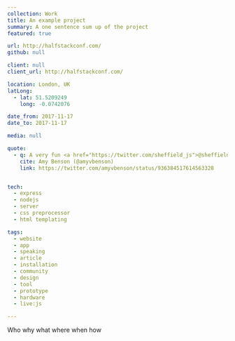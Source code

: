 ```yaml
---
collection: Work
title: An example project
summary: A one sentence sum up of the project
featured: true

url: http://halfstackconf.com/
github: null

client: null
client_url: http://halfstackconf.com/

location: London, UK
latLong:
  - lat: 51.5209249
    long: -0.0742076

date_from: 2017-11-17
date_to: 2017-11-17

media: null

quote:
  - q: A very fun <a href="https://twitter.com/sheffield_js">@sheffield_js</a>  with <a href="https://twitter.com/Rumyra">@Rumyra</a>  tonight.
    cite: Amy Benson (@amyvbenson)
    link: https://twitter.com/amyvbenson/status/936384517614563328


tech:
  - express
  - nodejs
  - server
  - css preprocessor
  - html templating

tags:
  - website
  - app
  - speaking
  - article
  - installation
  - community
  - design
  - tool
  - prototype
  - hardware
  - live:js

---
```


Who why what where when how
